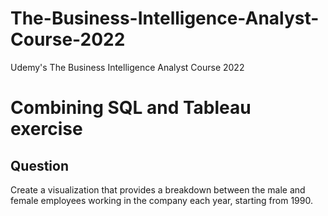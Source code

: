 # The-Business-Intelligence-Analyst-Course-2022
Udemy's The Business Intelligence Analyst Course 2022

# Combining SQL and Tableau exercise
## Question
Create a visualization that provides a breakdown between the male and female employees working in the company each year, starting from 1990. 
